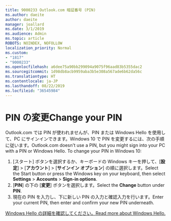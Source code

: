 ```yaml
---
title: 9000233 Outlook.com 暗証番号 (PIN)
ms.author: daeite
author: daeite
manager: joallard
ms.date: 3/1/2019
ms.audience: Admin
ms.topic: article
ROBOTS: NOINDEX, NOFOLLOW
localization_priority: Normal
ms.custom:
- "1817"
- "9000233"
ms.openlocfilehash: a6dee75a90bb299094a9075f96aad83b5355dac2
ms.sourcegitcommit: 1d98db8acb9959aba3b5e308a567ade6b62da56c
ms.translationtype: HT
ms.contentlocale: ja-JP
ms.lasthandoff: 08/22/2019
ms.locfileid: "36545984"
---
```

# <a name="change-your-pin"></a><span data-ttu-id="151ac-102">PIN の変更</span><span class="sxs-lookup"><span data-stu-id="151ac-102">Change your PIN</span></span>

<span data-ttu-id="151ac-p101">Outlook.com では PIN が使われませんが、PIN または Windows Hello を使用して、PC にサインインできます。Windows 10 で PIN を変更するには、次の手順に従います。</span><span class="sxs-lookup"><span data-stu-id="151ac-p101">Outlook.com doesn't use a PIN, but you might sign into your PC with a PIN or Windows Hello. To change your PIN in Windows 10:</span></span>

1. <span data-ttu-id="151ac-105">[スタート] ボタンを選択するか、キーボードの Windows キーを押して、[**設定**] > [**アカウント**] > [**サインイン オプション**] の順に選択します。</span><span class="sxs-lookup"><span data-stu-id="151ac-105">Select the Start button or press the Windows key on your keyboard, then select **Settings** > **Accounts** > **Sign-in options**.</span></span>
2. <span data-ttu-id="151ac-106">[**PIN**] の下の [**変更**] ボタンを選択します。</span><span class="sxs-lookup"><span data-stu-id="151ac-106">Select the **Change** button under **PIN**.</span></span>
3. <span data-ttu-id="151ac-107">現在の PIN を入力し、下に新しい PIN の入力と確認入力を行います。</span><span class="sxs-lookup"><span data-stu-id="151ac-107">Enter your current PIN, then enter and confirm your new PIN underneath.</span></span>

[<span data-ttu-id="151ac-108">Windows Hello の詳細を確認してください。</span><span class="sxs-lookup"><span data-stu-id="151ac-108">Read more about Windows Hello.</span></span>](https://support.microsoft.com/help/17215/)